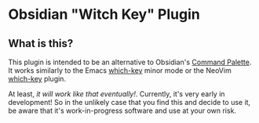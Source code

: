 # Obsidian "Witch Key" Plugin

## What is this?

This plugin is intended to be an alternative to Obsidian's [Command Palette](https://help.obsidian.md/Plugins/Command+palette). It works similarly to the Emacs [which-key](https://github.com/justbur/emacs-which-key) minor mode or the NeoVim [which-key](https://github.com/folke/which-key.nvim) plugin.

At least, _it will work like that eventually!_. Currently, it's very early in development! So in the unlikely case that you find this and decide to use it, be aware that it's work-in-progress software and use at your own risk.
